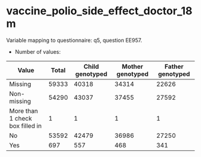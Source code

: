 # vaccine_polio_side_effect_doctor_18m
Variable mapping to questionnaire: q5, question EE957.
- Number of values:

| Value | Total | Child genotyped | Mother genotyped | Father genotyped |
| ----- | ----- | --------------- | ---------------- | ---------------- |
| Missing | 59333 | 40318 | 34314 | 22626 |
| Non-missing | 54290 | 43037 | 37455 | 27592 |
| More than 1 check box filled in | 1 | 1 | 1 |1 |
| No | 53592 | 42479 | 36986 |27250 |
| Yes | 697 | 557 | 468 |341 |



